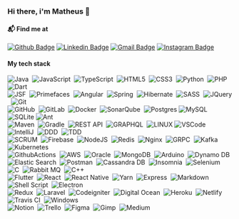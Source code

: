 ### Hi there, i'm Matheus 👋

#### 📬 Find me at
[![Github Badge](http://img.shields.io/badge/-Github-black?style=flat-square&logo=github&link=https://github.com/matheusviegas)](https://github.com/matheusviegas) 
[![Linkedin Badge](https://img.shields.io/badge/-LinkedIn-blue?style=flat-square&logo=Linkedin&logoColor=white&link=https://www.linkedin.com/in/matheusviegasdesouza)](https://www.linkedin.com/in/matheusviegasdesouza)
[![Gmail Badge](https://img.shields.io/badge/-Gmail-d14836?style=flat-square&logo=Gmail&logoColor=white&link=mailto:matheusviegasdesouza@gmail.com)](mailto:matheusviegasdesouza@gmail.com)
[![Instagram Badge](https://img.shields.io/badge/Instagram-E4405F?style=flat-square&logo=instagram&logoColor=white&link=https://www.instagram.com/mvsouza1)](https://www.instagram.com/mvsouza1)


#### My tech stack

![Java](https://img.shields.io/badge/JAVA-007396.svg?&style=flat&logo=java&logoColor=white)&nbsp;
![JavaScript](https://img.shields.io/badge/JAVASCRIPT-323330.svg?&style=flat&logo=javascript&logoColor=%23F7DF1E)&nbsp;
![TypeScript](https://img.shields.io/badge/TYPESCRIPT-%23007ACC.svg?&style=flat&logo=typescript&logoColor=white)&nbsp;
![HTML5](https://img.shields.io/badge/HTML5-E34F26.svg?&style=flat&logo=html5&logoColor=white)&nbsp;
![CSS3](https://img.shields.io/badge/CSS3-%231572B6.svg?&style=flat&logo=css3&logoColor=white)&nbsp;
![Python](https://img.shields.io/badge/PYTHON-3776AB.svg?&style=flat&logo=python&logoColor=white)&nbsp;
![PHP](https://img.shields.io/badge/PHP-777BB4.svg?&style=flat&logo=php&logoColor=white)&nbsp;
![Dart](https://img.shields.io/badge/DART-%230175C2.svg?&style=flat&logo=dart&logoColor=white) &nbsp;\
![JSF](https://img.shields.io/badge/JSF-323330.svg?&style=flat&logo=eclipse&logoColor=white)&nbsp;
![Primefaces](https://img.shields.io/badge/PRIMEFACES-039BE5.svg?&style=flat&logoColor=white)&nbsp;
![Angular](https://img.shields.io/badge/ANGULAR-DD0031.svg?&style=flat&logo=angular&logoColor=white)&nbsp;
![Spring](https://img.shields.io/badge/SPRING-6DB33F.svg?&style=flat&logo=spring&logoColor=white)&nbsp;
![Hibernate](https://img.shields.io/badge/HIBERNATE-121011.svg?&style=flat&logo=red-hat&logoColor=white)&nbsp;
![SASS](https://img.shields.io/badge/SASS-CC6699.svg?&style=flat&logo=sass&logoColor=white)&nbsp;
![JQuery](https://img.shields.io/badge/JQUERY-0769AD.svg?&style=flat&logo=jquery&logoColor=white)&nbsp;
![Git](https://img.shields.io/badge/GIT-%23F05033.svg?&style=flat&logo=git&logoColor=white)&nbsp;\
![GitHub](https://img.shields.io/badge/GITHUB-%23121011.svg?&style=flat&logo=github&logoColor=white)&nbsp;
![GitLab](https://img.shields.io/badge/GITLAB-%23181717.svg?&style=flat&logo=gitlab&logoColor=white)&nbsp;
![Docker](https://img.shields.io/badge/DOCKER-2496ED.svg?&style=flat&logo=docker&logoColor=white)&nbsp;
![SonarQube](https://img.shields.io/badge/SONARQUBE-4E9BCD.svg?&style=flat&logo=sonarqube&logoColor=white)&nbsp;
![Postgres](https://img.shields.io/badge/POSTGRES-%23316192.svg?&style=flat&logo=postgresql&logoColor=white)
![MySQL](https://img.shields.io/badge/MARIADB-4479A1.svg?&style=flat&logo=mariadb&logoColor=white)
![SQLite](https://img.shields.io/badge/SQLITE-003B57.svg?&style=flat&logo=sqlite&logoColor=white)
![Ant](https://img.shields.io/badge/ANT-A81C7D.svg?&style=flat&logo=apache-ant)&nbsp;\
![Maven](https://img.shields.io/badge/MAVEN-C71A36.svg?&style=flat&logo=apache-maven)&nbsp;
![Gradle](https://img.shields.io/badge/GRADLE-02303A.svg?&style=flat&logo=gradle)&nbsp;
![REST API](https://img.shields.io/badge/REST-02569B.svg?&style=flat&logo=rest&logoColor=white)&nbsp;
![GRAPHQL](https://img.shields.io/badge/GRAPHQL-E10098.svg?&style=flat&logo=graphql&logoColor=white)&nbsp;
![LINUX](https://img.shields.io/badge/LINUX-FCC624?style=flat-square&logo=linux&logoColor=black)
![VSCode](https://img.shields.io/badge/VSCODE-007ACC.svg?&style=flat&logo=visual-studio-code)&nbsp;
![IntelliJ](https://img.shields.io/badge/INTELLIJ-000000.svg?&style=flat&logo=intellij-idea)&nbsp;
![DDD](https://img.shields.io/badge/DOMAIN%20DD-02569B.svg?&style=flat&logo=ddd&logoColor=white)&nbsp;
![TDD](https://img.shields.io/badge/TEST%20DD-E34F26.svg?&style=flat&logo=tdd&logoColor=white)&nbsp;\
![SCRUM](https://img.shields.io/badge/SCRUM-6DB33F.svg?&style=flat&logo=ddd&logoColor=white)&nbsp;
![Firebase](https://img.shields.io/badge/FIREBASE-FFCA28.svg?&style=flat&logo=firebase&logoColor=black)&nbsp;
![NodeJS](https://img.shields.io/badge/NODEJS-339933.svg?&style=flat&logo=node.js&logoColor=white)&nbsp;
![Redis](https://img.shields.io/badge/REDIS-DC382D.svg?&style=flat&logo=redis&logoColor=white)&nbsp;
![Nginx](https://img.shields.io/badge/NGINX-269539.svg?&style=flat&logo=nginx&logoColor=white)&nbsp;
![GRPC](https://img.shields.io/badge/GRPC-4285F4.svg?&style=flat&logo=google&logoColor=white)&nbsp;
![Kafka](https://img.shields.io/badge/APACHA%20KAFKA-231F20.svg?&style=flat&logo=apache-kafka&logoColor=white)&nbsp;
![Kubernetes](https://img.shields.io/badge/KUBERNETES-326CE5.svg?&style=flat&logo=kubernetes&logoColor=white)&nbsp;\
![GithubActions](https://img.shields.io/badge/GITHUB%20ACTIONS-2088FF.svg?&style=flat&logo=github-actions&logoColor=white)&nbsp;
![AWS](https://img.shields.io/badge/AMAZON%20AWS-232F3E.svg?&style=flat&logo=amazon-aws&logoColor=white)&nbsp;
![Oracle](https://img.shields.io/badge/ORACLE-F80000.svg?&style=flat&logo=oracle&logoColor=white)&nbsp;
![MongoDB](https://img.shields.io/badge/MONGODB-47A248.svg?&style=flat&logo=mongodb&logoColor=white)&nbsp;
![Arduino](https://img.shields.io/badge/ARDUINO-00979D.svg?&style=flat&logo=arduino&logoColor=white)&nbsp;
![Dynamo DB](https://img.shields.io/badge/Amazon%20DynamoDB-4053D6?&style=flat&logo=Amazon%20DynamoDB&logoColor=white)&nbsp;\
![Elastic Search](https://img.shields.io/badge/Elastic_Search-005571?&style=flat&logo=elasticsearch&logoColor=white)&nbsp;
![Postman](https://img.shields.io/badge/Postman-FF6C37?&style=flat&logo=Postman&logoColor=white)&nbsp;
![Cassandra DB](https://img.shields.io/badge/Cassandra-1287B1?&style=flat&logo=apache%20cassandra&logoColor=white)&nbsp;
![Insomnia](https://img.shields.io/badge/Insomnia-5849be?&style=flat&logo=Insomnia&logoColor=white)&nbsp;
![Selenium](https://img.shields.io/badge/Selenium-43B02A?&style=flat&logo=Selenium&logoColor=white)&nbsp;
![C](https://img.shields.io/badge/C-00599C?&style=flat&logo=c&logoColor=white)&nbsp;
![Rabbit MQ](https://img.shields.io/badge/rabbitmq-%23FF6600.svg?&style=flat&logo=rabbitmq&logoColor=white)&nbsp;
![C++](https://img.shields.io/badge/C%2B%2B-00599C?&style=flat&logo=c%2B%2B&logoColor=white)&nbsp;\
![Flutter](https://img.shields.io/badge/Flutter-02569B?&style=flat&logo=flutter&logoColor=white)&nbsp;
![React](https://img.shields.io/badge/React-20232A?&style=flat&logo=react&logoColor=white)&nbsp;
![React Native](https://img.shields.io/badge/React_Native-20232A?&style=flat&logo=react&logoColor=white)&nbsp;
![Yarn](https://img.shields.io/badge/Yarn-2C8EBB?&style=flat&logo=yarn&logoColor=white)&nbsp;
![Express](https://img.shields.io/badge/Express.js-000000?&style=flat&logo=express&logoColor=white)&nbsp;
![Markdown](https://img.shields.io/badge/Markdown-000000?&style=flat&logo=markdown&logoColor=white)&nbsp;
![Shell Script](https://img.shields.io/badge/Shell_Script-121011?&style=flat&logo=gnu-bash&logoColor=white)&nbsp;
![Electron](https://img.shields.io/badge/Electron-2B2E3A?&style=flat&logo=electron&logoColor=white)&nbsp;\
![Redux](https://img.shields.io/badge/Redux-593D88?&style=flat&logo=redux&logoColor=white)&nbsp;
![Laravel](https://img.shields.io/badge/Laravel-FF2D20?&style=flat&logo=laravel&logoColor=white)&nbsp;
![Codeigniter](https://img.shields.io/badge/Codeigniter-EF4223?&style=flat&logo=codeigniter&logoColor=white)&nbsp;
![Digital Ocean](https://img.shields.io/badge/Digital_Ocean-0080FF?&style=flat&logo=DigitalOcean&logoColor=white)&nbsp;
![Heroku](https://img.shields.io/badge/Heroku-430098?&style=flat&logo=heroku&logoColor=white)&nbsp;
![Netlify](https://img.shields.io/badge/Netlify-00C7B7?&style=flat&logo=netlify&logoColor=white)&nbsp;
![Travis CI](https://img.shields.io/badge/travis_CI-3EAAAF?&style=flat&logo=travisci&logoColor=white)&nbsp;
![Windows](https://img.shields.io/badge/Windows-0078D6?&style=flat&logo=windows&logoColor=white)&nbsp;\
![Notion](https://img.shields.io/badge/Notion-000000?&style=flat&logo=notion&logoColor=white)&nbsp;
![Trello](https://img.shields.io/badge/Trello-0052CC?&style=flat&logo=trello&logoColor=white)&nbsp;
![Figma](https://img.shields.io/badge/Figma-F24E1E?&style=flat&logo=figma&logoColor=white)&nbsp;
![Gimp](https://img.shields.io/badge/gimp-5C5543?&style=flat&logo=gimp&logoColor=white)&nbsp;
![Medium](https://img.shields.io/badge/Medium-12100E?&style=flat&logo=medium&logoColor=white)&nbsp;
